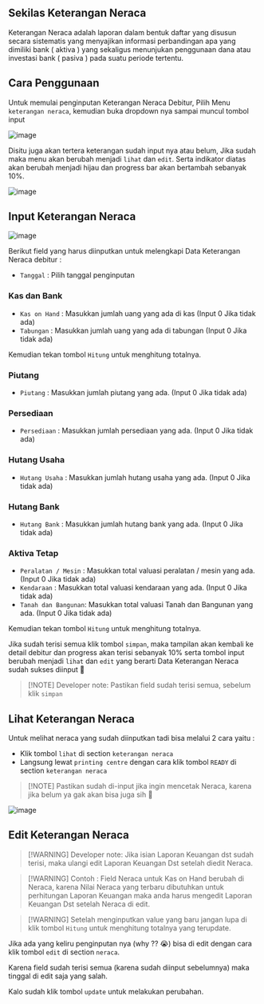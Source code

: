 ## Sekilas Keterangan Neraca

Keterangan Neraca adalah laporan dalam bentuk daftar yang disusun secara sistematis yang 
menyajikan informasi perbandingan apa yang dimiliki bank ( aktiva ) yang sekaligus 
menunjukan penggunaan dana atau investasi bank ( pasiva ) pada suatu periode tertentu.

## Cara Penggunaan

Untuk memulai penginputan Keterangan Neraca Debitur, Pilih Menu `keterangan neraca`, kemudian buka dropdown nya sampai muncul tombol input 

![image](https://user-images.githubusercontent.com/45744788/199665918-02dd1ae8-36ae-45f4-af55-f7e4df3ba670.png)

Disitu juga akan tertera keterangan sudah input nya atau belum, Jika sudah maka menu akan berubah menjadi `lihat` dan `edit`.
Serta indikator diatas akan berubah menjadi hijau dan progress bar akan bertambah sebanyak 10%.

![image](https://user-images.githubusercontent.com/45744788/199666175-151ab76e-4515-42e9-b38b-78054278f822.png)


## Input Keterangan Neraca

![image](https://user-images.githubusercontent.com/45744788/199667618-59e65b66-986b-4c25-b733-bbd2e9c5e261.png)

Berikut field yang harus diinputkan untuk melengkapi Data Keterangan Neraca debitur :

- `Tanggal` : Pilih tanggal penginputan

### Kas dan Bank
- `Kas on Hand` : Masukkan jumlah uang yang ada di kas (Input 0 Jika tidak ada)
- `Tabungan` : Masukkan jumlah uang yang ada di tabungan (Input 0 Jika tidak ada)

Kemudian tekan tombol `Hitung` untuk menghitung totalnya.


### Piutang
- `Piutang` : Masukkan jumlah piutang yang ada. (Input 0 Jika tidak ada)

### Persediaan
- `Persediaan` : Masukkan jumlah persediaan yang ada. (Input 0 Jika tidak ada)

### Hutang Usaha
- `Hutang Usaha` : Masukkan jumlah hutang usaha yang ada. (Input 0 Jika tidak ada)

### Hutang Bank
- `Hutang Bank` : Masukkan jumlah hutang bank yang ada. (Input 0 Jika tidak ada)

### Aktiva Tetap
- `Peralatan / Mesin` : Masukkan total valuasi peralatan / mesin yang ada. (Input 0 Jika tidak ada)
- `Kendaraan` : Masukkan total valuasi kendaraan yang ada. (Input 0 Jika tidak ada) 
- `Tanah dan Bangunan`: Masukkan total valuasi Tanah dan Bangunan yang ada. (Input 0 Jika tidak ada)

Kemudian tekan tombol `Hitung` untuk menghitung totalnya.


Jika sudah terisi semua klik tombol `simpan`, maka tampilan akan kembali ke detail debitur
dan progress akan terisi sebanyak 10% serta tombol input berubah menjadi `lihat` dan `edit` yang berarti 
Data Keterangan Neraca sudah sukses diinput 🎉

> [!NOTE] Developer note: Pastikan field sudah terisi semua, sebelum klik `simpan`

## Lihat Keterangan Neraca

Untuk melihat neraca yang sudah diinputkan tadi bisa melalui 2 cara yaitu :
- Klik tombol `lihat` di section `keterangan neraca`
- Langsung lewat `printing centre` dengan cara klik tombol `READY` di section `keterangan neraca`

> [!NOTE] Pastikan sudah di-input jika ingin mencetak Neraca, karena jika belum ya gak akan bisa juga sih 🤣

![image](https://user-images.githubusercontent.com/45744788/199674160-9de59f02-18d7-4e77-8db4-10a211431389.png)

## Edit Keterangan Neraca

> [!WARNING] Developer note: Jika isian Laporan Keuangan dst sudah terisi, maka ulangi edit Laporan Keuangan Dst setelah diedit Neraca.

> [!WARNING] Contoh : Field Neraca untuk Kas on Hand berubah di Neraca, karena Nilai Neraca yang terbaru dibutuhkan 
untuk perhitungan Laporan Keuangan maka anda harus mengedit Laporan Keuangan Dst setelah Neraca di edit.

> [!WARNING] Setelah menginputkan value yang baru jangan lupa di klik tombol `Hitung` untuk menghitung totalnya yang terupdate.

Jika ada yang keliru penginputan nya (why ?? 😭) bisa di edit dengan cara klik tombol `edit` di section `neraca`.

Karena field sudah terisi semua (karena sudah diinput sebelumnya) maka tinggal di edit saja yang salah.

Kalo sudah klik tombol `update` untuk melakukan perubahan.
